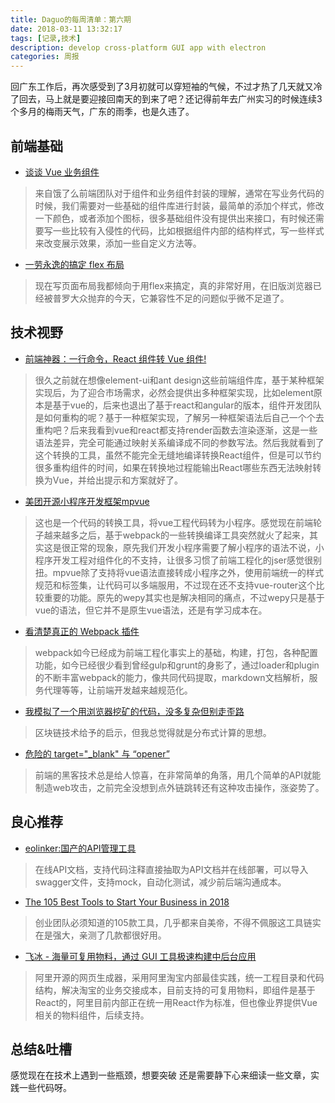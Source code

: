 ```yaml
---
title: Daguo的每周清单：第六期
date: 2018-03-11 13:32:17
tags: [记录,技术]
description: develop cross-platform GUI app with electron
categories: 周报
---
```


回广东工作后，再次感受到了3月初就可以穿短袖的气候，不过才热了几天就又冷了回去，马上就是要迎接回南天的到来了吧？还记得前年去广州实习的时候连续3个多月的梅雨天气，广东的雨季，也是久违了。

<!--more-->

## 前端基础
- [谈谈 Vue 业务组件](https://zhuanlan.zhihu.com/p/33999571?utm_source=tuicool&utm_medium=referral)
> 来自饿了么前端团队对于组件和业务组件封装的理解，通常在写业务代码的时候，我们需要对一些基础的组件库进行封装，最简单的添加个样式，修改一下颜色，或者添加个图标，很多基础组件没有提供出来接口，有时候还需要写一些比较有入侵性的代码，比如根据组件内部的结构样式，写一些样式来改变展示效果，添加一些自定义方法等。

- [一劳永逸的搞定 flex 布局](https://juejin.im/post/58e3a5a0a0bb9f0069fc16bb)
> 现在写页面布局我都倾向于用flex来搞定，真的非常好用，在旧版浏览器已经被普罗大众抛弃的今天，它兼容性不足的问题似乎微不足道了。

## 技术视野

- [前端神器：一行命令，React 组件转 Vue 组件!](https://qianduan.group/posts/5a8e62160cf6b624d2239ca7)
> 很久之前就在想像element-ui和ant design这些前端组件库，基于某种框架实现后，为了迎合市场需求，必然会提供出多种框架实现，比如element原本是基于vue的，后来也退出了基于react和angular的版本，组件开发团队是如何重构的呢？基于一种框架实现，了解另一种框架语法后自己一个个去重构吧？后来我看到vue和react都支持render函数去渲染逐渐，这是一些语法差异，完全可能通过映射关系编译成不同的参数写法。然后我就看到了这个转换的工具，虽然不能完全无缝地编译转换React组件，但是可以节约很多重构组件的时间，如果在转换地过程能输出React哪些东西无法映射转换为Vue，并给出提示和方案就好了。

- [美团开源小程序开发框架mpvue](https://mp.weixin.qq.com/s?__biz=MjM5NjQ5MTI5OA==&mid=2651747630&idx=1&sn=dfb85acb20fbfcb4a8908917357be662&chksm=bd12ac638a652575eb5e542e8159b903b8061ceeb32434ae50e2631a039eddc01e01b2837b95&mpshare=1&scene=1&srcid=0308fhf1zmTBxZHHtSCHpRoN#rd)
> 这也是一个代码的转换工具，将vue工程代码转为小程序。感觉现在前端轮子越来越多之后，基于webpack的一些转换编译工具突然就火了起来，其实这是很正常的现象，原先我们开发小程序需要了解小程序的语法不说，小程序开发工程对组件化的不支持，让很多习惯了前端工程化的jser感觉很别扭。mpvue除了支持将vue语法直接转成小程序之外，使用前端统一的样式规范和标签集，让代码可以多端服用，不过现在还不支持vue-router这个比较重要的功能。原先的wepy其实也是解决相同的痛点，不过wepy只是基于vue的语法，但它并不是原生vue语法，还是有学习成本在。

- [看清楚真正的 Webpack 插件](https://zoumiaojiang.com/article/what-is-real-webpack-plugin/)
> webpack如今已经成为前端工程化事实上的基础，构建，打包，各种配置功能，如今已经很少看到曾经gulp和grunt的身影了，通过loader和plugin的不断丰富webpack的能力，像共同代码提取，markdown文档解析，服务代理等等，让前端开发越来越规范化。

- [我模拟了一个用浏览器挖矿的代码，没多复杂但别走歪路](https://mp.weixin.qq.com/s?__biz=MzIwMzg1ODcwMw==&mid=2247487547&idx=1&sn=ca3e0055978c4ad7d2deacc9503bdeaf&chksm=96c9a65ba1be2f4d5854e3d9041fac2b87541ec30f6c3cb9bd4c70701788994c94234ba88308&mpshare=1&scene=1&srcid=0309C6Wu3ECbEqDntnNYWe8o#rd)
> 区块链技术给予的启示，但我总觉得就是分布式计算的思想。

- [危险的 target="_blank" 与 “opener”](https://mp.weixin.qq.com/s?__biz=MjM5MTA1MjAxMQ==&mid=2651227961&idx=1&sn=d4eb72b910281a18fc35581e0e39096f&chksm=bd495ebd8a3ed7ab2dcc8d6bbfdd6f336f5b80a301cd3e7f92f56bdd3c95c749d9d6fd77282f&mpshare=1&scene=1&srcid=0310Ep0q8srjqfcy2KsmGrlY#rd)
> 前端的黑客技术总是给人惊喜，在非常简单的角落，用几个简单的API就能制造web攻击，之前完全没想到点外链跳转还有这种攻击操作，涨姿势了。

## 良心推荐
- [eolinker:国产的API管理工具](https://eolinker.com/)
> 在线API文档，支持代码注释直接抽取为API文档并在线部署，可以导入swagger文件，支持mock，自动化测试，减少前后端沟通成本。

- [The 105 Best Tools to Start Your Business in 2018](https://medium.com/the-mission/the-105-best-tools-to-start-your-business-in-2018-1675a457b4de)
> 创业团队必须知道的105款工具，几乎都来自美帝，不得不佩服这工具链实在是强大，亲测了几款都很好用。

- [飞冰 - 海量可复用物料，通过 GUI 工具极速构建中后台应用](https://github.com/alibaba/ice)
> 阿里开源的网页生成器，采用阿里淘宝内部最佳实践，统一工程目录和代码结构，解决淘宝的业务交接成本，目前支持的可复用物料，即组件是基于React的，阿里目前内部正在统一用React作为标准，但也像业界提供Vue相关的物料组件，后续支持。

## 总结&吐槽
感觉现在在技术上遇到一些瓶颈，想要突破 还是需要静下心来细读一些文章，实践一些代码呀。







